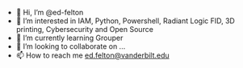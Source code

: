 - 👋 Hi, I’m @ed-felton
- 👀 I’m interested in IAM, Python, Powershell, Radiant Logic FID, 3D printing, Cybersecurity and Open Source
- 🌱 I’m currently learning Grouper
- 💞️ I’m looking to collaborate on ...
- 📫 How to reach me ed.felton@vanderbilt.edu

<!---
ed-felton/ed-felton is a ✨ special ✨ repository because its `README.md` (this file) appears on your GitHub profile.
You can click the Preview link to take a look at your changes.
--->
